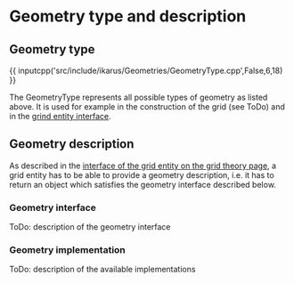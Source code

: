 # Geometry type and description

## Geometry type
{{ inputcpp('src/include/ikarus/Geometries/GeometryType.cpp',False,6,18) }}

The GeometryType represents all possible types of geometry as listed above.
It is used for example in the construction of the grid (see ToDo) and in the
[grind entity interface](theoryGrid.md#interface-of-grid-entity).

## Geometry description
As described in the [interface of the grid entity on the grid theory page](theoryGrid.md#interface-of-grid-entity),
a grid entity has to be able to provide a geometry description, i.e. it has to
return an object which satisfies the geometry interface described below.

### Geometry interface
ToDo: description of the geometry interface

### Geometry implementation
ToDo: description of the available implementations

